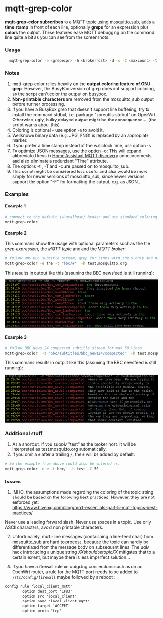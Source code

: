 # mqtt-grep-color

**mqtt-grep-color**  **subscribes** to a MQTT topic using mosquitto_sub, adds a **time stamp** in front of each line, optionally **greps** for an expression plus **colors** the output. 
These features ease MQTT debugging on the command line quite a bit as you can see from the screenshots.

### Usage
```sh
  mqtt-grep-color -e <grepexpr> -h <brokerhost> -d -s -C <maxcount> -t <MQTT topic 1> -t <MQTT topic 2> -T <MQTT topic 1> -s -n -o
```

### Notes
1. mqtt-grep-color relies heavily on the **output coloring feature of GNU grep**. However, the BusyBox version of grep does not support coloring, so the script can't color the output on busybox.
2. **Non-printable characters** are removed from the mosquitto_sub output before further processing.
3. If you have a BusyBox grep that doesn't support line buffering, try to install the command stdbuf, i.e. package "coreutils-stdbuf" on OpenWrt. Otherwise, ugly, bulky,delayed output might be the consequence.... (the script warns about this)
4. Coloring is optional - use option -n to avoid it.
5. Wellknown binary data (e.g. JPG, PNG) is replaced by an appropiate marker.
6. If you prefer a time stamp instead of the wallclock time, use option -s
7. To optimize JSON messages, use the option -o: 
    This will expand abbreviated keys in [Home Assistant MQTT discovery](https://www.home-assistant.io/docs/mqtt/discovery) announcements and also eliminate a redundant "Time" attribute.
8. The options -t , -T and -c are passed on to mosquitto_sub.
9. This script might be considered less useful and also would be more simply for newer versions of mosquitto_sub, since newer versions support the option "-F" for formatting the output, e.g. as JSON...

### Examples

#### Example 1

```sh
# connect to the default (=localhost) broker and use standard coloring for *all* messages from the broker
mqtt-grep-color
```

#### Example 2

This command show the usage with optional parameters such as the the _grep-expression_, the _MQTT topic_ and and the _MQTT broker_:

```sh
# follow any BBC subtitle stream, grep for lines with the's only and highlight them (dosn't make much sense but shows the capabilities)
mqtt-grep-color -e the -t "bbc/#"  -h test.mosquitto.org
```

This results in output  like this (assuning the BBC newsfeed is still running):

![Sample output from mqtt-grep-color with a grep option](sample_bbc24_with_the.png?raw=true "Sample output with grep expression")

#### Example 3

```sh
# follow BBC News 24 compacted subtitle stream for max 50 lines
mqtt-grep-color  -t "bbc/subtitles/bbc_news24/compacted"  -h test.mosquitto.org -C 50
```

This command results in output like this (assuning the BBC newsfeed is still running):

![Another sample output from mqtt-grep-color](sample_bbc24.png?raw=true "Sample output from the BBC MQTT feed")

### Additional stuff

1. As a shortcut, if you supply "test" as the broker host, it will be interpreted as test.mosquitto.org automatically.
2. If you omit a `#` after a trailing `/`, the `#` will be added by default:

```sh
# So the example from above could also be entered as:
mqtt-grep-color -e e -t bbc/  -h test -C 50
```

### Issues

1. IMHO, the assumptions made regarding the coloring of the topic string should be based on the following best practices. However, they are not enforced yet:  
<https://www.hivemq.com/blog/mqtt-essentials-part-5-mqtt-topics-best-practices/>

  Never use a leading forward slash.
  Never use spaces in a topic.
  Use only ASCII characters, avoid non printable characters.

2. Unfortunately, multi-line messages (containaing a line-feed char) from mosquitto_sub are hard to process, because the topic can hardly be differentiated from the message body on subsequent lines. The ugly hack introducing a unique string _XXshouldbetopicXX_ mitigates that to a certain extent, but maybe there is less imperfect solution...

3. If you have a firewall rule on outgoing connections such as on an OpenWrt router, a rule for the MQTT port needs to be added to `/etc/config/firewall` maybe followed by a reboot :

```
config rule 'local_client_mqtt'
        option dest_port '1883'
        option src 'local_client'
        option name 'local_client_mqtt'
        option target 'ACCEPT'
        option proto 'tcp'
```